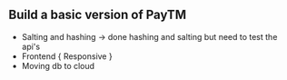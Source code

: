 
## Build a basic version of PayTM


- Salting and hashing -> done hashing and salting but need to test the api's
- Frontend { Responsive }
- Moving db to cloud